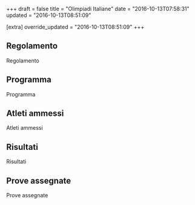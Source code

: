 +++
draft = false
title = "Olimpiadi Italiane"
date = "2016-10-13T07:58:31"
updated = "2016-10-13T08:51:09"

[extra]
override_updated = "2016-10-13T08:51:09"
+++
## Regolamento

Regolamento

## Programma

Programma

## Atleti ammessi

Atleti ammessi

## Risultati

Risultati

## Prove assegnate

Prove assegnate
